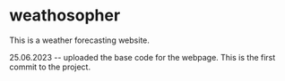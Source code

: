 # weathosopher
This is a weather forecasting website.

25.06.2023 -- uploaded the base code for the webpage. This is the first commit to the project.
